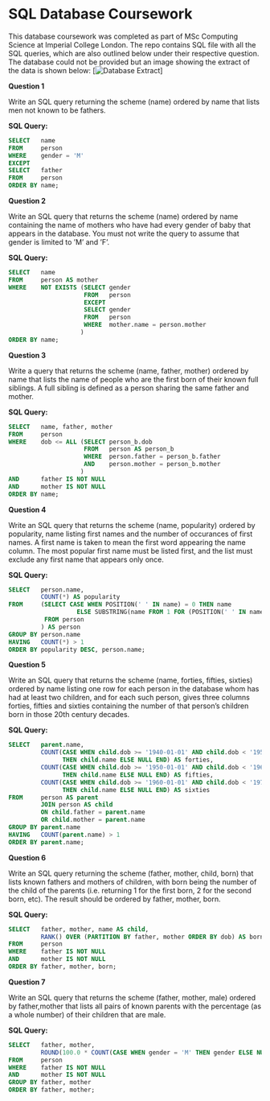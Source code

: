 # SQL Database Coursework

This database coursework was completed as part of MSc Computing Science at Imperial College London. The repo contains SQL file with all the SQL queries, which are also outlined below under their respective question. The database could not be provided but an image showing the extract of the data is shown below:
[![Database Extract](Database_Extract.png "Database Extract")]

**Question 1**

Write an SQL query returning the scheme (name) ordered by name that lists men not known to be fathers.

**SQL Query:** 
```sql
SELECT   name
FROM     person
WHERE    gender = 'M'
EXCEPT
SELECT   father
FROM     person
ORDER BY name;
```

**Question 2**

Write an SQL query that returns the scheme (name) ordered by name containing the name of mothers who have had every gender of baby that appears in the database. You must not
write the query to assume that gender is limited to ’M’ and ’F’.

**SQL Query:** 
```sql
SELECT   name
FROM     person AS mother
WHERE    NOT EXISTS (SELECT gender
                     FROM   person
                     EXCEPT
                     SELECT gender
                     FROM   person
                     WHERE  mother.name = person.mother
                    )
ORDER BY name;
```

**Question 3**

Write a query that returns the scheme (name, father, mother) ordered by name that lists the name of people who are the first born of their known full siblings. A full sibling is defined as a person sharing the same father and mother.

**SQL Query:** 
```sql
SELECT   name, father, mother
FROM     person
WHERE    dob <= ALL (SELECT person_b.dob
                     FROM   person AS person_b
                     WHERE  person.father = person_b.father
                     AND    person.mother = person_b.mother
                    )
AND      father IS NOT NULL
AND      mother IS NOT NULL
ORDER BY name;
```

**Question 4**

Write an SQL query that returns the scheme (name, popularity) ordered by popularity, name listing first names and the number of occurances of first names. A first name is taken to mean the first word appearing the name column. The most popular first name must be listed first, and the list must exclude any first name that appears only once.

**SQL Query:** 
```sql
SELECT   person.name,
         COUNT(*) AS popularity
FROM     (SELECT CASE WHEN POSITION(' ' IN name) = 0 THEN name
             	   ELSE SUBSTRING(name FROM 1 FOR (POSITION(' ' IN name) -1)) END AS name
          FROM person
         ) AS person
GROUP BY person.name
HAVING   COUNT(*) > 1
ORDER BY popularity DESC, person.name;
```

**Question 5**

Write an SQL query that returns the scheme (name, forties, fifties, sixties) ordered by name listing one row for each person in the database whom has had at least two children, and for each such person, gives three columns forties, fifties and sixties containing the number of that person’s children born in those 20th century decades.

**SQL Query:** 
```sql
SELECT 	 parent.name,
         COUNT(CASE WHEN child.dob >= '1940-01-01' AND child.dob < '1950-01-01'
               THEN child.name ELSE NULL END) AS forties,
         COUNT(CASE WHEN child.dob >= '1950-01-01' AND child.dob < '1960-01-01'
               THEN child.name ELSE NULL END) AS fifties,
         COUNT(CASE WHEN child.dob >= '1960-01-01' AND child.dob < '1970-01-01'
               THEN child.name ELSE NULL END) AS sixties
FROM     person AS parent
         JOIN person AS child
         ON child.father = parent.name
         OR child.mother = parent.name
GROUP BY parent.name
HAVING   COUNT(parent.name) > 1
ORDER BY parent.name;
```

**Question 6**

Write an SQL query returning the scheme (father, mother, child, born) that lists known fathers and mothers of children, with born being the number of the child of the parents (i.e. returning 1 for the first born, 2 for the second born, etc). The result should be ordered by father, mother, born.

**SQL Query:** 
```sql
SELECT   father, mother, name AS child,
         RANK() OVER (PARTITION BY father, mother ORDER BY dob) AS born
FROM     person
WHERE    father IS NOT NULL
AND      mother IS NOT NULL
ORDER BY father, mother, born;
```

**Question 7**

Write an SQL query that returns the scheme (father, mother, male) ordered by father,mother that lists all pairs of known parents with the percentage (as a whole number) of their children that are male.

**SQL Query:** 
```sql
SELECT   father, mother,
         ROUND(100.0 * COUNT(CASE WHEN gender = 'M' THEN gender ELSE NULL END) / COUNT(*)) AS male
FROM     person
WHERE    father IS NOT NULL
AND      mother IS NOT NULL
GROUP BY father, mother
ORDER BY father, mother;
```
